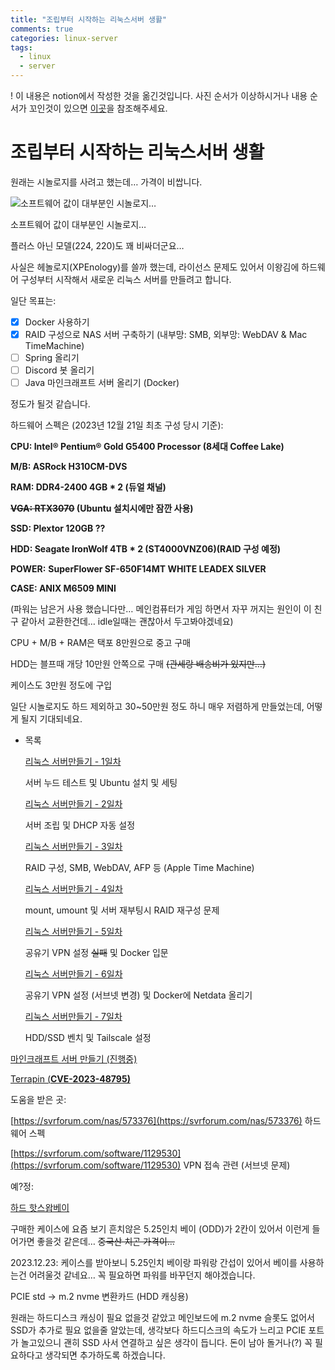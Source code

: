 ```yaml
---
title: "조립부터 시작하는 리눅스서버 생활"
comments: true
categories: linux-server
tags:
  - linux
  - server
---
```


! 이 내용은 notion에서 작성한 것을 옮긴것입니다. 사진 순서가 이상하시거나 내용 순서가 꼬인것이 있으면 [이곳](https://justyolo.notion.site/9765130d23254868b56e6e5ced441da8?pvs=4)을 참조해주세요.

# 조립부터 시작하는 리눅스서버 생활

원래는 시놀로지를 사려고 했는데… 가격이 비쌉니다.

![소프트웨어 값이 대부분인 시놀로지…](https://github.com/JustYOLO/justyolo.github.io/assets/31424495/bb755a33-ded6-4414-99e4-65e41335382b)

소프트웨어 값이 대부분인 시놀로지…

플러스 아닌 모델(224, 220)도 꽤 비싸더군요…

사실은 헤놀로지(XPEnology)를 쓸까 했는데, 라이선스 문제도 있어서 이왕김에 하드웨어 구성부터 시작해서 새로운 리눅스 서버를 만들려고 합니다.

일단 목표는: 

- [x]  Docker 사용하기
- [x]  RAID 구성으로 NAS 서버 구축하기 (내부망: SMB, 외부망: WebDAV & Mac TimeMachine)
- [ ]  Spring 올리기
- [ ]  Discord 봇 올리기
- [ ]  Java 마인크래프트 서버 올리기 (Docker)

정도가 될것 같습니다. 

하드웨어 스펙은 (2023년 12월 21일 최초 구성 당시 기준):

**CPU: Intel® Pentium® Gold G5400 Processor (8세대 Coffee Lake)**

**M/B: ASRock H310CM-DVS**

**RAM: DDR4-2400 4GB * 2 (듀얼 채널)**

**~~VGA: RTX3070~~ (Ubuntu 설치시에만 잠깐 사용)**

**SSD: Plextor 120GB ??** 

**HDD: Seagate IronWolf 4TB * 2 (ST4000VNZ06)(RAID 구성 예정)**

**POWER:** **SuperFlower SF-650F14MT WHITE LEADEX SILVER**

**CASE: ANIX M6509 MINI**

(파워는 남은거 사용 했습니다만… 메인컴퓨터가 게임 하면서 자꾸 꺼지는 원인이 이 친구 같아서 교환한건데… idle일때는 괜찮아서 두고봐야겠네요)

CPU + M/B + RAM은 택포 8만원으로 중고 구매

HDD는 블프때 개당 10만원 안쪽으로 구매 ~~(관세랑 배송비가 있지만…)~~

케이스도 3만원 정도에 구입

일단 시놀로지도 하드 제외하고 30~50만원 정도 하니 매우 저렴하게 만들었는데, 어떻게 될지 기대되네요.

- 목록
    
    [리눅스 서버만들기 - 1일차](../Server1)
    
    서버 누드 테스트 및 Ubuntu 설치 및 세팅
    
    [리눅스 서버만들기 - 2일차](../Server2)
    
    서버 조립 및 DHCP 자동 설정
    
    [리눅스 서버만들기 - 3일차](../Server3)
    
    RAID 구성, SMB, WebDAV, AFP 등 (Apple Time Machine)
    
    [리눅스 서버만들기 - 4일차](../Server4)
    
    mount, umount 및 서버 재부팅시 RAID 재구성 문제
    
    [리눅스 서버만들기 - 5일차](../Server5)
    
    공유기 VPN 설정 ~~실패~~ 및 Docker 입문
    
    [리눅스 서버만들기 - 6일차](../Server6)
    
    공유기 VPN 설정 (서브넷 변경) 및 Docker에 Netdata 올리기 
    
    [리눅스 서버만들기 - 7일차](../Server7)
    
    HDD/SSD 벤치 및 Tailscale 설정
    

[마인크래프트 서버 만들기 (진행중)](../ServerMine)

[Terrapin (**CVE-2023-48795)**](../Server-Terrapin)

도움을 받은 곳:

[https://svrforum.com/nas/573376](https://svrforum.com/nas/573376) 하드웨어 스펙

[https://svrforum.com/software/1129530](https://svrforum.com/software/1129530) VPN 접속 관련 (서브넷 문제)

예?정:

[하드 핫스왑베이](https://ko.aliexpress.com/item/1005004679846265.html?srcSns=sns_Copy&spreadType=socialShare&bizType=ProductDetail&social_params=21209143504&tt=MG&shareId=21209143504&businessType=ProductDetail&platform=AE&afSmartRedirect=y)

구매한 케이스에 요즘 보기 흔치않은 5.25인치 베이 (ODD)가 2칸이 있어서 이런게 들어가면 좋을것 같은데… ~~중국산 치곤 가격이…~~

2023.12.23: 케이스를 받아보니 5.25인치 베이랑 파워랑 간섭이 있어서 베이를 사용하는건 어려울것 같네요… 꼭 필요하면 파워를 바꾸던지 해야겠습니다.

PCIE std → m.2 nvme 변환카드 (HDD 캐싱용)

원래는 하드디스크 캐싱이 필요 없을것 같았고 메인보드에 m.2 nvme 슬롯도 없어서 SSD가 추가로 필요 없을줄 알았는데, 생각보다 하드디스크의 속도가 느리고 PCIE 포트가 놀고있으니 괜히 SSD 사서 연결하고 싶은 생각이 듭니다. 돈이 남아 돌거나(?) 꼭 필요하다고 생각되면 추가하도록 하겠습니다.